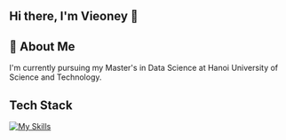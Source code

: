 ## Hi there, I'm Vieoney 👋

## 🚀 About Me
I'm currently pursuing my Master's in Data Science at Hanoi University of Science and Technology.

## Tech Stack
[![My Skills](https://skillicons.dev/icons?i=js,html,css,wasm,python,go)](https://skillicons.dev)

<!--
**vieoney-peony/vieoney-peony** is a ✨ _special_ ✨ repository because its `README.md` (this file) appears on your GitHub profile.

Here are some ideas to get you started:

- 🔭 I’m currently working on ...
- 🌱 I’m currently learning ...
- 👯 I’m looking to collaborate on ...
- 🤔 I’m looking for help with ...
- 💬 Ask me about ...
- 📫 How to reach me: ...
- 😄 Pronouns: ...
- ⚡ Fun fact: ...
-->

